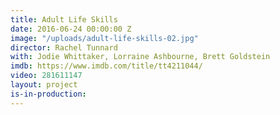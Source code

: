 ```yaml
---
title: Adult Life Skills
date: 2016-06-24 00:00:00 Z
image: "/uploads/adult-life-skills-02.jpg"
director: Rachel Tunnard
with: Jodie Whittaker, Lorraine Ashbourne, Brett Goldstein
imdb: https://www.imdb.com/title/tt4211044/
video: 281611147
layout: project
is-in-production: 
---
```


